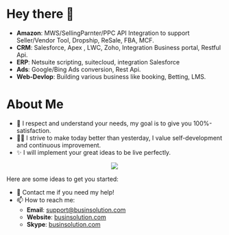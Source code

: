 # Hey there 👋

- **Amazon**: MWS/SellingParnter/PPC API Integration to support Seller/Vendor Tool, Dropship, ReSale, FBA, MCF. 
- **CRM**: Salesforce, Apex , LWC, Zoho, Integration Business portal, Restful Api.
- **ERP**: Netsuite scripting, suitecloud, integration Salesforce
- **Ads**: Google/Bing Ads conversion, Rest Api. 
- **Web-Devlop**: Building various business like booking, Betting, LMS.

# About Me
- 🚀 I respect and understand your needs, my goal is to give you 100%-satisfaction.
- 👨‍🎓 I strive to make today better than yesterday, I value self-development and continuous improvement.
- ✨ I will implement your great ideas to be live perfectly.

<p align="center">
<a href="https://github.com/businsolution/">
  <img align="center" src="https://github-readme-stats.vercel.app/api/wakatime?username=businsolution&langs_count=6&theme=radical&layout=compact" />
</a>
</p>

Here are some ideas to get you started:

- 💬 Contact me if you need my help!
- 📫 How to reach me:
  - **Email**: [support@businsolution.com](mailto:me@octoper.me)
  - **Website**: [businsolution.com](https://businsolution.com)
  - **Skype**: [businsolution.com](https://businsolution.com)
